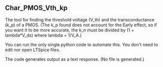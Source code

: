 ## Char_PMOS_Vth_kp

The tool for finding the threshold voltage (V_th) and the transconductance (k_p) of a PMOS. (The k_p found does not account for the Early effect, so if you want it to be more accurate, the k_n must be divided by (1 + lambda*V_ds) where lambda = 1/V_A.)

You can run the only single python code to automate this. You don't need to edit nor open LTSpice files.

The code generates output as a text response. (No file is generated.)